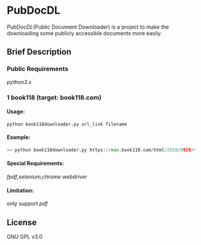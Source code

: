 # PubDocDL
*PubDocDL*(Public Document Downloader) is a project to make the downloading some publicly accessible documents more easily.

## Brief Description

### Public Requirements
*python3.x* 
### 1 book118 (target: book118.com)
#### Usage:
`python book118downloader.py url_link filename`
#### Example:
```python
>> python book118downloader.py https://max.book118.com/html/2018/0928/6012032034001221.shtm 国外航空发动机简明手册.pdf
```
#### Special Requirements:
*fpdf*,*selenium*,*chrome webdriver*
#### Limitation:
only support *pdf*

## License
GNU GPL v3.0
